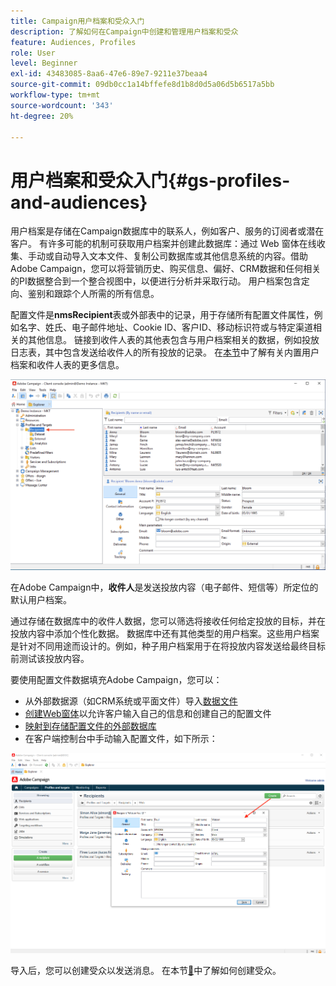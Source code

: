 ```yaml
---
title: Campaign用户档案和受众入门
description: 了解如何在Campaign中创建和管理用户档案和受众
feature: Audiences, Profiles
role: User
level: Beginner
exl-id: 43483085-8aa6-47e6-89e7-9211e37beaa4
source-git-commit: 09db0cc1a14bffefe8d1b8d0d5a06d5b6517a5bb
workflow-type: tm+mt
source-wordcount: '343'
ht-degree: 20%

---
```


# 用户档案和受众入门{#gs-profiles-and-audiences}

用户档案是存储在Campaign数据库中的联系人，例如客户、服务的订阅者或潜在客户。 有许多可能的机制可获取用户档案并创建此数据库：通过 Web 窗体在线收集、手动或自动导入文本文件、复制公司数据库或其他信息系统的内容。借助Adobe Campaign，您可以将营销历史、购买信息、偏好、CRM数据和任何相关的PI数据整合到一个整合视图中，以便进行分析并采取行动。 用户档案包含定向、鉴别和跟踪个人所需的所有信息。



配置文件是&#x200B;**nmsRecipient**&#x200B;表或外部表中的记录，用于存储所有配置文件属性，例如名字、姓氏、电子邮件地址、Cookie ID、客户ID、移动标识符或与特定渠道相关的其他信息。 链接到收件人表的其他表包含与用户档案相关的数据，例如投放日志表，其中包含发送给收件人的所有投放的记录。 在[本节](../dev/datamodel.md#ootb-profiles)中了解有关内置用户档案和收件人表的更多信息。

![](assets/recipients-in-explorer.png)

在Adobe Campaign中，**收件人**&#x200B;是发送投放内容（电子邮件、短信等）所定位的默认用户档案。

通过存储在数据库中的收件人数据，您可以筛选将接收任何给定投放的目标，并在投放内容中添加个性化数据。 数据库中还有其他类型的用户档案。这些用户档案是针对不同用途而设计的。例如，种子用户档案用于在将投放内容发送给最终目标前测试该投放内容。

要使用配置文件数据填充Adobe Campaign，您可以：

* 从外部数据源（如CRM系统或平面文件）导入[数据文件](../start/import.md)
* [创建Web窗体](../dev/webapps.md)以允许客户输入自己的信息和创建自己的配置文件
* [映射到存储配置文件的外部数据库](../connect/fda.md)
* 在客户端控制台中手动输入配置文件，如下所示：

![](assets/create-profile.png)

<!--You can also select your message audience in an external file: recipients are stored not in the database, but in files. These are known as “external” deliveries. These contacts can be imported or not in Adobe Campaign. [Learn more](external-profiles.md).-->

导入后，您可以创建受众以发送消息。 在本节[&#128279;](create-audiences.md)中了解如何创建受众。